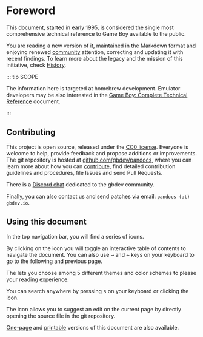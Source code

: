 # Foreword

This document, started in early 1995, is considered the single most comprehensive technical reference to Game Boy available to the public.

You are reading a new version of it, maintained in the Markdown format and enjoying renewed [community](https://gbdev.io) attention, correcting and updating it with recent findings. To learn more about the legacy and the mission of this initiative, check [History](./History.md).

::: tip SCOPE

The information here is targeted at homebrew development.
Emulator developers may be also interested in the [Game Boy: Complete Technical Reference](https://gekkio.fi/files/gb-docs/gbctr.pdf) document.

:::

## Contributing

This project is open source, released under the [CC0 license](https://raw.githubusercontent.com/gbdev/pandocs/master/LICENSE). Everyone is welcome to help, provide feedback and propose additions or improvements. The git repository is hosted at [github.com/gbdev/pandocs](https://github.com/gbdev/pandocs), where you can learn more about how you can [contribute](https://github.com/gbdev/pandocs/blob/master/CONTRIBUTING.md), find detailed contribution guidelines and procedures, file Issues and send Pull Requests.

There is a [Discord chat](https://gbdev.io/chat) dedicated to the gbdev community.

Finally, you can also contact us and send patches via email: `pandocs (at) gbdev.io`.

## Using this document

In the top navigation bar, you will find a series of icons.

By clicking on the <i class="fa fa-bars"></i> icon you will toggle an interactive table of contents to navigate the document. You can also use <kbd>→</kbd> and <kbd>←</kbd> keys on your keyboard to go to the following and previous page.

The <i class="fa fa-paint-brush"></i> lets you choose among 5 different themes and color schemes to please your reading experience.

You can search anywhere by pressing <kbd>s</kbd> on your keyboard or clicking the <i class="fa fa-search"></i> icon.

The <i class="fa fa-edit"></i> icon allows you to suggest an edit on the current page by directly opening the source file in the git repository.

[One-page](single.html) and [printable](print.html) versions of this document are also available.

<br><br>
